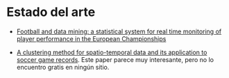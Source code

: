 # Estado del arte

- [Football and data mining: a statistical system for real time monitoring of player performance in the European Championships](https://github.com/josealber84/explorando-ideas/blob/master/deportes/inspiracion/docs/sforza_football.pdf)

- [A clustering method for spatio-temporal data and its application to soccer game records](http://link.springer.com/chapter/10.1007/11548669_63). Este paper parece muy interesante, pero no lo encuentro gratis en ningún sitio.


